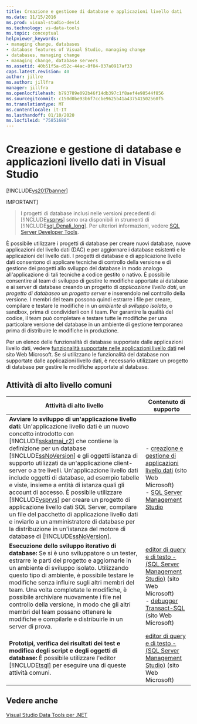 ```yaml
---
title: Creazione e gestione di database e applicazioni livello dati
ms.date: 11/15/2016
ms.prod: visual-studio-dev14
ms.technology: vs-data-tools
ms.topic: conceptual
helpviewer_keywords:
- managing change, databases
- database features of Visual Studio, managing change
- databases, managing change
- managing change, database servers
ms.assetid: 40b51f5a-d52c-44ac-8f84-037a0917af33
caps.latest.revision: 40
author: jillre
ms.author: jillfra
manager: jillfra
ms.openlocfilehash: b793789e092b46f14db397c1f8aef4e98544f856
ms.sourcegitcommit: c150d0be93b6f7ccbe9625b41a437541502560f5
ms.translationtype: MT
ms.contentlocale: it-IT
ms.lasthandoff: 01/10/2020
ms.locfileid: "75851688"
---
```

# <a name="creating-and-managing-databases-and-data-tier-applications-in-visual-studio"></a>Creazione e gestione di database e applicazioni livello dati in Visual Studio
[!INCLUDE[vs2017banner](../includes/vs2017banner.md)]

IMPORTANT]
> I progetti di database inclusi nelle versioni precedenti di [!INCLUDE[vsprvs](../includes/vsprvs-md.md)] sono ora disponibili in strumenti di [!INCLUDE[sql_Denali_long](../includes/sql-denali-long-md.md)]. Per ulteriori informazioni, vedere [SQL Server Developer Tools](https://msdn.microsoft.com/library/hh272686(VS.103).aspx).

 È possibile utilizzare i progetti di database per creare nuovi database, nuove applicazioni del livello dati (DAC) e per aggiornare i database esistenti e le applicazioni del livello dati. I progetti di database e di applicazione livello dati consentono di applicare tecniche di controllo della versione e di gestione dei progetti allo sviluppo del database in modo analogo all'applicazione di tali tecniche a codice gestito o nativo. È possibile consentire al team di sviluppo di gestire le modifiche apportate ai database e ai server di database creando un progetto di *applicazione livello dati*, un *progetto di database*o un *progetto server* e inserendolo nel controllo della versione. I membri del team possono quindi estrarre i file per creare, compilare e testare le modifiche in un *ambiente di sviluppo isolato*, o sandbox, prima di condividerli con il team. Per garantire la qualità del codice, il team può completare e testare tutte le modifiche per una particolare versione del database in un ambiente di gestione temporanea prima di distribuire le modifiche in produzione.

 Per un elenco delle funzionalità di database supportate dalle applicazioni livello dati, vedere [funzionalità supportate nelle applicazioni livello dati](https://msdn.microsoft.com/library/ee362013(VS.100).aspx) nel sito Web Microsoft. Se si utilizzano le funzionalità del database non supportate dalle applicazioni livello dati, è necessario utilizzare un progetto di database per gestire le modifiche apportate al database.

## <a name="common-high-level-tasks"></a>Attività di alto livello comuni

|Attività di alto livello|Contenuto di supporto|
|----------------------|------------------------|
|**Avviare lo sviluppo di un'applicazione livello dati:** Un'applicazione livello dati è un nuovo concetto introdotto con [!INCLUDE[sskatmai_r2](../includes/sskatmai-r2-md.md)] che contiene la definizione per un database [!INCLUDE[ssNoVersion](../includes/ssnoversion-md.md)] e gli oggetti istanza di supporto utilizzati da un'applicazione client-server o a tre livelli. Un'applicazione livello dati include oggetti di database, ad esempio tabelle e viste, insieme a entità di istanza quali gli account di accesso. È possibile utilizzare [!INCLUDE[vsprvs](../includes/vsprvs-md.md)] per creare un progetto di applicazione livello dati SQL Server, compilare un file del pacchetto di applicazione livello dati e inviarlo a un amministratore di database per la distribuzione in un'istanza del motore di database di [!INCLUDE[ssNoVersion](../includes/ssnoversion-md.md)].|-   [creazione e gestione di applicazioni livello dati](https://msdn.microsoft.com/library/ee361996(VS.100).aspx) (sito Web Microsoft)<br />-   [SQL Server Management Studio](https://msdn.microsoft.com/library/hh213248(SQL.110).aspx)|
|**Esecuzione dello sviluppo iterativo di database:** Se si è uno sviluppatore o un tester, estrarre le parti del progetto e aggiornarle in un ambiente di sviluppo isolato. Utilizzando questo tipo di ambiente, è possibile testare le modifiche senza influire sugli altri membri del team. Una volta completate le modifiche, è possibile archiviare nuovamente i file nel controllo della versione, in modo che gli altri membri del team possano ottenere le modifiche e compilarle e distribuirle in un server di prova.|[editor di query e di testo -   (SQL Server Management Studio)](https://msdn.microsoft.com/library/ms173477(SQL.110).aspx) (sito Web Microsoft)<br />-   [debugger Transact-SQL](https://msdn.microsoft.com/library/cc645997(SQL.110).aspx) (sito Web Microsoft)|
|**Prototipi, verifica dei risultati dei test e modifica degli script e degli oggetti di database:** È possibile utilizzare l'editor [!INCLUDE[tsql](../includes/tsql-md.md)] per eseguire una di queste attività comuni.|[editor di query e di testo -   (SQL Server Management Studio)](https://msdn.microsoft.com/library/ms173477(SQL.110).aspx) (sito Web Microsoft)|

## <a name="see-also"></a>Vedere anche
 [Visual Studio Data Tools per .NET](../data-tools/visual-studio-data-tools-for-dotnet.md)
